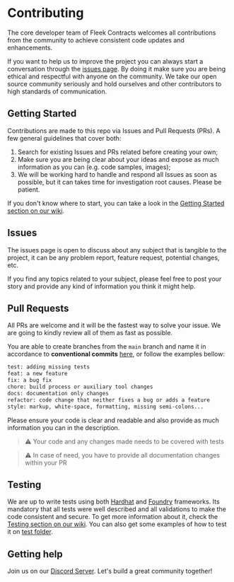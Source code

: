 # Contributing

The core developer team of Fleek Contracts welcomes all contributions from the community to achieve consistent code updates and enhancements.

If you want to help us to improve the project you can always start a conversation through the [issues page](https://github.com/fleekxyz/contracts/issues). By doing it make sure you are being ethical and respectful with anyone on the community. We take our open source community seriously and hold ourselves and other contributors to high standards of communication.

## Getting Started

Contributions are made to this repo via Issues and Pull Requests (PRs). A few general guidelines that cover both:

1. Search for existing Issues and PRs related before creating your own;
2. Make sure you are being clear about your ideas and expose as much information as you can (e.g. code samples, images);
3. We will be working hard to handle and respond all Issues as soon as possible, but it can takes time for investigation root causes. Please be patient.

If you don't know where to start, you can take a look in the [Getting Started section on our wiki](https://github.com/fleekxyz/contracts/wiki/Getting-Started).

## Issues

The issues page is open to discuss about any subject that is tangible to the project, it can be any problem report, feature request, potential changes, etc.

If you find any topics related to your subject, please feel free to post your story and provide any kind of information you think it might help.

## Pull Requests

All PRs are welcome and it will be the fastest way to solve your issue. We are going to kindly review all of them as fast as possible.

You are able to create branches from the `main` branch and name it in accordance to **conventional
commits** [here](https://www.conventionalcommits.org/en/v1.0.0/), or follow the examples bellow:

```txt
test: adding missing tests
feat: a new feature
fix: a bug fix
chore: build process or auxiliary tool changes
docs: documentation only changes
refactor: code change that neither fixes a bug or adds a feature
style: markup, white-space, formatting, missing semi-colons...
```

Please ensure your code is clear and readable and also provide as much information you can in the description.

> ⚠️ Your code and any changes made needs to be covered with tests

> ⚠️ In case of need, you have to provide all documentation changes within your PR

## Testing

We are up to write tests using both [Hardhat](https://hardhat.org/) and [Foundry](https://book.getfoundry.sh/) frameworks. Its mandatory that all tests were well described and all validations to make the code consistent and secure. To get more information about it, check the [Testing section on our wiki](https://github.com/fleekxyz/contracts/wiki/Getting-Started#testing). You can also get some examples of how to test it on [test folder](/test).

## Getting help

Join us on our [Discord Server](https://discord.gg/fleekxyz). Let's build a great community together!
